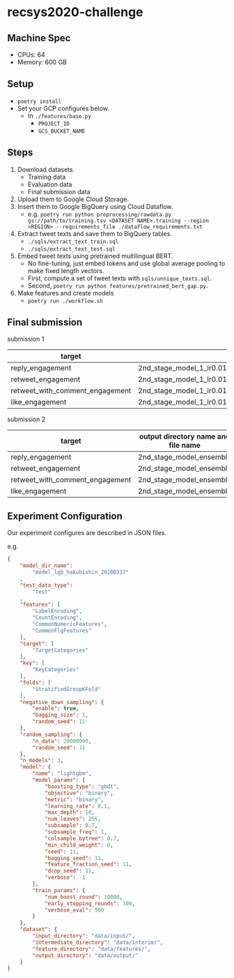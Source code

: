# recsys2020-challenge

## Machine Spec

- CPUs: 64
- Memory: 600 GB

## Setup

- `poetry install`
- Set your GCP configures below.
  - In `./features/base.py`
    - `PROJECT_ID`
    - `GCS_BUCKET_NAME`

## Steps

1. Download datasets.
    - Training data
    - Evaluation data
    - Final submission data
2. Upload them to Google Cloud Storage.
3. Insert them to Google BigQuery using Cloud Dataflow.
    - e.g. `poetry run python preprocessing/rawdata.py gs://path/to/training.tsv <DATASET NAME>.training --region <REGION> --requirements_file ./dataflow_requirements.txt`
4. Extract tweet texts and save them to BigQuery tables.
    - `./sqls/extract_text_train.sql`
    - `./sqls/extract_text_test.sql`
5. Embed tweet texts using pretrained multilingual BERT.
    - No fine-tuning, just embed tokens and use global average pooling to make fixed length vectors.
    - First, compute a set of tweet texts with `sqls/unnique_texts.sql`.
    - Second, `poetry run python features/pretrained_bert_gap.py`.
6. Make features and create models
    - `poetry run ./workflow.sh`

## Final submission

submission 1

target | output directory name and file name
-- | --
reply_engagement | 2nd_stage_model_1_lr0.01_models5_data1000000/reply_engagement_submission_test.csv
retweet_engagement | 2nd_stage_model_1_lr0.01_models5_data1000000/retweet_engagement_submission_test.csv
retweet_with_comment_engagement | 2nd_stage_model_1_lr0.01_models5_data1000000/retweet_with_comment_engagement_submission_test.csv
like_engagement | 2nd_stage_model_1_lr0.01_models5_data100000/like_engagement_submission_test.csv

submission 2

target | output directory name and file name
-- | --
reply_engagement | 2nd_stage_model_ensemble
retweet_engagement | 2nd_stage_model_ensemble
retweet_with_comment_engagement | 2nd_stage_model_ensemble
like_engagement | 2nd_stage_model_ensemble

## Experiment Configuration

Our experiment configures are described in JSON files.

e.g.
```json
{
    "model_dir_name":
        "model_lgb_hakubishin_20200317"
    ,
    "test_data_type":
        "test"
    ,
    "features": [
        "LabelEncoding",
        "CountEncoding",
        "CommonNumericFeatures",
        "CommonFlgFeatures"
    ],
    "target": [
        "TargetCategories"
    ],
    "key": [
        "KeyCategories"
    ],
    "folds": [
        "StratifiedGroupKFold"
    ],
    "negative_down_sampling": {
        "enable": true,
        "bagging_size": 1,
        "random_seed": 11
    },
    "random_sampling": {
        "n_data": 20000000,
        "random_seed": 11
    },
    "n_models": 3,
    "model": {
        "name": "lightgbm",
        "model_params": {
            "boosting_type": "gbdt",
            "objective": "binary",
            "metric": "binary",
            "learning_rate": 0.1,
            "max_depth": 10,
            "num_leaves": 256,
            "subsample": 0.7,
            "subsample_freq": 1,
            "colsample_bytree": 0.7,
            "min_child_weight": 0,
            "seed": 11,
            "bagging_seed": 11,
            "feature_fraction_seed": 11,
            "drop_seed": 11,
            "verbose": -1
        },
        "train_params": {
            "num_boost_round": 10000,
            "early_stopping_rounds": 100,
            "verbose_eval": 500
        }
    },
    "dataset": {
        "input_directory": "data/input/",
        "intermediate_directory": "data/interim/",
        "feature_directory": "data/features/",
        "output_directory": "data/output/"
    }
}
```
